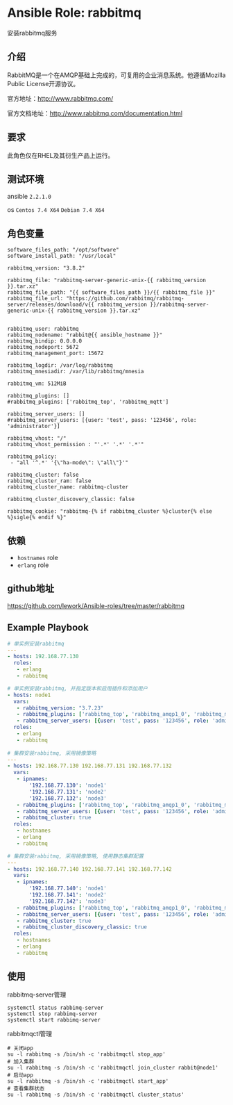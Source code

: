 # Ansible Role: rabbitmq

安装rabbitmq服务

## 介绍
RabbitMQ是一个在AMQP基础上完成的，可复用的企业消息系统。他遵循Mozilla Public License开源协议。

官方地址：http://www.rabbitmq.com/

官方文档地址：http://www.rabbitmq.com/documentation.html

## 要求

此角色仅在RHEL及其衍生产品上运行。

## 测试环境

ansible `2.2.1.0`

os `Centos 7.4 X64` `Debian 7.4 X64`

## 角色变量
```
software_files_path: "/opt/software"
software_install_path: "/usr/local"

rabbitmq_version: "3.8.2"

rabbitmq_file: "rabbitmq-server-generic-unix-{{ rabbitmq_version }}.tar.xz"
rabbitmq_file_path: "{{ software_files_path }}/{{ rabbitmq_file }}"
rabbitmq_file_url: "https://github.com/rabbitmq/rabbitmq-server/releases/download/v{{ rabbitmq_version }}/rabbitmq-server-generic-unix-{{ rabbitmq_version }}.tar.xz"


rabbitmq_user: rabbitmq
rabbitmq_nodename: "rabbit@{{ ansible_hostname }}"
rabbitmq_bindip: 0.0.0.0
rabbitmq_nodeport: 5672
rabbitmq_management_port: 15672

rabbitmq_logdir: /var/log/rabbitmq
rabbitmq_mnesiadir: /var/lib/rabbitmq/mnesia

rabbitmq_vm: 512MiB

rabbitmq_plugins: []
#rabbitmq_plugins: ['rabbitmq_top', 'rabbitmq_mqtt']

rabbitmq_server_users: []
#rabbitmq_server_users: [{user: 'test', pass: '123456', role: 'administrator'}]

rabbitmq_vhost: "/"
rabbitmq_vhost_permission : "'.*' '.*' '.*'"

rabbitmq_policy: 
 - "all '^.*' '{\"ha-mode\": \"all\"}'"

rabbitmq_cluster: false
rabbitmq_cluster_ram: false
rabbitmq_cluster_name: rabbitmq-cluster

rabbitmq_cluster_discovery_classic: false

rabbitmq_cookie: "rabbitmq-{% if rabbitmq_cluster %}cluster{% else %}sigle{% endif %}"
```

## 依赖

- `hostnames` role
- `erlang` role

## github地址

https://github.com/lework/Ansible-roles/tree/master/rabbitmq

## Example Playbook
```yaml
# 单实例安装rabbitmq
---
- hosts: 192.168.77.130
  roles:
   - erlang
   - rabbitmq

# 单实例安装rabbitmq, 并指定版本和启用插件和添加用户
- hosts: node1
  vars:
   - rabbitmq_version: "3.7.23"
   - rabbitmq_plugins: ['rabbitmq_top', 'rabbitmq_amqp1_0', 'rabbitmq_mqtt']
   - rabbitmq_server_users: [{user: 'test', pass: '123456', role: 'administrator'}]
  roles:
   - erlang
   - rabbitmq
   
# 集群安装rabbitmq, 采用镜像策略
---
- hosts: 192.168.77.130 192.168.77.131 192.168.77.132
  vars:
   - ipnames:
       '192.168.77.130': 'node1'
       '192.168.77.131': 'node2'
       '192.168.77.132': 'node3'
   - rabbitmq_plugins: ['rabbitmq_top', 'rabbitmq_amqp1_0', 'rabbitmq_mqtt']
   - rabbitmq_server_users: [{user: 'test', pass: '123456', role: 'administrator'}]
   - rabbitmq_cluster: true
  roles:
   - hostnames
   - erlang
   - rabbitmq

# 集群安装rabbitmq, 采用镜像策略, 使用静态集群配置
---
- hosts: 192.168.77.140 192.168.77.141 192.168.77.142
  vars:
   - ipnames:
       '192.168.77.140': 'node1'
       '192.168.77.141': 'node2'
       '192.168.77.142': 'node3'
   - rabbitmq_plugins: ['rabbitmq_top', 'rabbitmq_amqp1_0', 'rabbitmq_mqtt']
   - rabbitmq_server_users: [{user: 'test', pass: '123456', role: 'administrator'}]
   - rabbitmq_cluster: true
   - rabbitmq_cluster_discovery_classic: true
  roles:
   - hostnames
   - erlang
   - rabbitmq
```

## 使用

rabbitmq-server管理

```
systemctl status rabbimq-server
systemctl stop rabbimq-server
systemctl start rabbimq-server
```

rabbitmqctl管理

```
# 关闭app 
su -l rabbitmq -s /bin/sh -c 'rabbitmqctl stop_app'
# 加入集群
su -l rabbitmq -s /bin/sh -c 'rabbitmqctl join_cluster rabbit@node1'
# 启动app
su -l rabbitmq -s /bin/sh -c 'rabbitmqctl start_app'
# 查看集群状态
su -l rabbitmq -s /bin/sh -c 'rabbitmqctl cluster_status'
```
